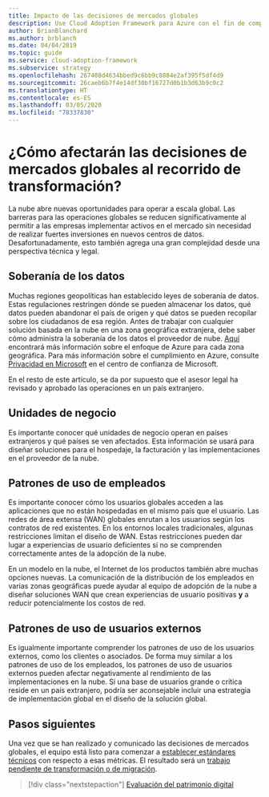 ```yaml
---
title: Impacto de las decisiones de mercados globales
description: Use Cloud Adoption Framework para Azure con el fin de comprender cómo las decisiones de los mercados globales pueden afectar al recorrido de transformación a la nube.
author: BrianBlanchard
ms.author: brblanch
ms.date: 04/04/2019
ms.topic: guide
ms.service: cloud-adoption-framework
ms.subservice: strategy
ms.openlocfilehash: 267408d4634bbed9c6bb9c8884e2af395f5df4d9
ms.sourcegitcommit: 26caeb6b7f4e14df30bf16727d0b1b3d63b9c0c2
ms.translationtype: HT
ms.contentlocale: es-ES
ms.lasthandoff: 03/05/2020
ms.locfileid: "78337830"
---
```

<!-- markdownlint-disable MD026 -->

# <a name="how-will-global-market-decisions-affect-the-transformation-journey"></a>¿Cómo afectarán las decisiones de mercados globales al recorrido de transformación?

La nube abre nuevas oportunidades para operar a escala global. Las barreras para las operaciones globales se reducen significativamente al permitir a las empresas implementar activos en el mercado sin necesidad de realizar fuertes inversiones en nuevos centros de datos. Desafortunadamente, esto también agrega una gran complejidad desde una perspectiva técnica y legal.

## <a name="data-sovereignty"></a>Soberanía de los datos

Muchas regiones geopolíticas han establecido leyes de soberanía de datos. Estas regulaciones restringen dónde se pueden almacenar los datos, qué datos pueden abandonar el país de origen y qué datos se pueden recopilar sobre los ciudadanos de esa región. Antes de trabajar con cualquier solución basada en la nube en una zona geográfica extranjera, debe saber cómo administra la soberanía de los datos el proveedor de nube. [Aquí](https://azure.microsoft.com/global-infrastructure/geographies) encontrará más información sobre el enfoque de Azure para cada zona geográfica. Para más información sobre el cumplimiento en Azure, consulte [Privacidad en Microsoft](https://www.microsoft.com/trustcenter/privacy) en el centro de confianza de Microsoft.

En el resto de este artículo, se da por supuesto que el asesor legal ha revisado y aprobado las operaciones en un país extranjero.

## <a name="business-units"></a>Unidades de negocio

Es importante conocer qué unidades de negocio operan en países extranjeros y qué países se ven afectados. Esta información se usará para diseñar soluciones para el hospedaje, la facturación y las implementaciones en el proveedor de la nube.

## <a name="employee-usage-patterns"></a>Patrones de uso de empleados

Es importante conocer cómo los usuarios globales acceden a las aplicaciones que no están hospedadas en el mismo país que el usuario. Las redes de área extensa (WAN) globales enrutan a los usuarios según los contratos de red existentes. En los entornos locales tradicionales, algunas restricciones limitan el diseño de WAN. Estas restricciones pueden dar lugar a experiencias de usuario deficientes si no se comprenden correctamente antes de la adopción de la nube.

En un modelo en la nube, el Internet de los productos también abre muchas opciones nuevas. La comunicación de la distribución de los empleados en varias zonas geográficas puede ayudar al equipo de adopción de la nube a diseñar soluciones WAN que crean experiencias de usuario positivas **y** a reducir potencialmente los costos de red.

## <a name="external-user-usage-patterns"></a>Patrones de uso de usuarios externos

Es igualmente importante comprender los patrones de uso de los usuarios externos, como los clientes o asociados. De forma muy similar a los patrones de uso de los empleados, los patrones de uso de usuarios externos pueden afectar negativamente al rendimiento de las implementaciones en la nube. Si una base de usuarios grande o crítica reside en un país extranjero, podría ser aconsejable incluir una estrategia de implementación global en el diseño de la solución global.

## <a name="next-steps"></a>Pasos siguientes

Una vez que se han realizado y comunicado las decisiones de mercados globales, el equipo está listo para comenzar a [establecer estándares técnicos](../digital-estate/index.md) con respecto a esas métricas.
El resultado será un [trabajo pendiente de transformación o de migración](..//migrate/migration-considerations/prerequisites/technical-complexity.md).

> [!div class="nextstepaction"]
> [Evaluación del patrimonio digital](../digital-estate/index.md)
